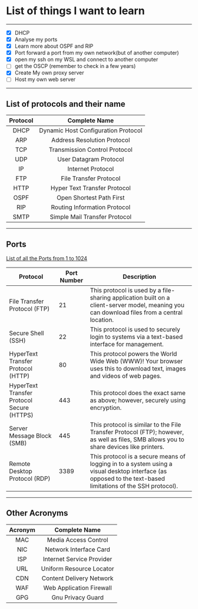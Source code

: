 # List of things I want to learn

---

<!--- Alt + C pour cocher --->

- [x] DHCP
- [x] Analyse my ports
- [x] Learn more about OSPF and RIP
- [x] Port forward a port from my own network(but of another computer)
- [x] open my ssh on my WSL and connect to another computer
- [ ] get the OSCP (remember to check in a few years)
- [x] Create My own proxy server
- [ ] Host my own web server

---

## **List of protocols and their name**

| Protocol |            Complete Name            |
| :------: | :---------------------------------: |
|   DHCP   | Dynamic Host Configuration Protocol |
|   ARP    |     Address Resolution Protocol     |
|   TCP    |    Transmission Control Protocol    |
|   UDP    |       User Datagram Protocol        |
|    IP    |          Internet Protocol          |
|   FTP    |       File Transfer Protocol        |
|   HTTP   |    Hyper Text Transfer Protocol     |
|   OSPF   |      Open Shortest Path First       |
|   RIP    |    Routing Information Protocol     |
|   SMTP   |    Simple Mail Transfer Protocol    |

---

## **Ports**

[List of all the Ports from 1 to 1024](http://www.vmaxx.net/techinfo/ports.htm)

| Protocol                                   | Port Number | Description                                                                                                                                                |
| ------------------------------------------ | ----------- | ---------------------------------------------------------------------------------------------------------------------------------------------------------- |
| File Transfer Protocol (FTP)               | 21          | This protocol is used by a file-sharing application built on a client-server model, meaning you can download files from a central location.                |
| Secure Shell (SSH)                         | 22          | This protocol is used to securely login to systems via a text-based interface for management.                                                              |
| HyperText Transfer Protocol (HTTP)         | 80          | This protocol powers the World Wide Web (WWW)! Your browser uses this to download text, images and videos of web pages.                                    |
| HyperText Transfer Protocol Secure (HTTPS) | 443         | This protocol does the exact same as above; however, securely using encryption.                                                                            |
| Server Message Block (SMB)                 | 445         | This protocol is similar to the File Transfer Protocol (FTP); however, as well as files, SMB allows you to share devices like printers.                    |
| Remote Desktop Protocol (RDP)              | 3389        | This protocol is a secure means of logging in to a system using a visual desktop interface (as opposed to the text-based limitations of the SSH protocol). |

---

## **Other Acronyms**

| Acronym |       Complete Name       |
| :-----: | :-----------------------: |
|   MAC   |   Media Access Control    |
|   NIC   |  Network Interface Card   |
|   ISP   | Internet Service Provider |
|   URL   | Uniform Resource Locator  |
|   CDN   | Content Delivery Network  |
|   WAF   | Web Application Firewall  |
|   GPG   |     Gnu Privacy Guard     |
